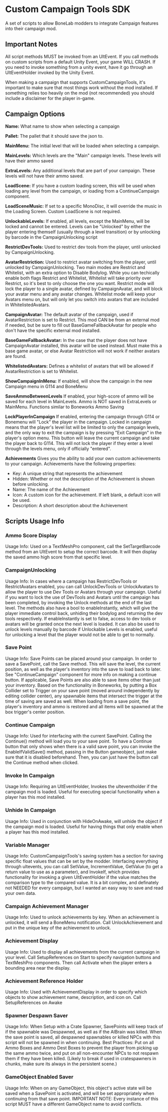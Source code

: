 # Custom Campaign Tools SDK
A set of scripts to allow BoneLab modders to integrate Campaign features into their campaign mod.

## Important Notes
All script methods MUST be invoked from an UltEvent. If you call methods on custom scripts from a default Unity Event, your game WILL CRASH. If you need to invoke something from a unity event, have it go through an UltEventHolder invoked by the Unity Event.

When making a campaign that supports CustomCampaignTools, it's important to make sure that most things work without the mod installed. If something relies too heavily on the mod (not recommended) you should include a disclaimer for the player in-game. 

## Campaign Options
**Name:** What name to show when selecting a campaign

**Pallet:** The pallet that it should save the json to.

**MainMenu:** The initial level that will be loaded when selecting a campaign.

**MainLevels:** Which levels are the "Main" campaign levels. These levels will have their ammo saved

**ExtraLevels:** Any additional levels that are part of your campaign. These levels will not have their ammo saved.

**LoadScene:** If you have a custom loading screen, this will be used when loading any level from the campaign, or loading from a ContinueCampaign component.

**LoadSceneMusic:** If set to a specific MonoDisc, it will override the music in the Loading Screen. Custom LoadScene is not required.

**UnlockableLevels:** If enabled, all levels, except the MainMenu, will be locked and cannot be entered. Levels can be "Unlocked" by either the player entering themself (usually through a level transition) or by unlocking by barcode in the CampaignUnlocking script

**RestrictDevTools:** Used to restrict dev tools from the player, until unlocked by CampaignUnlocking.

**AvatarRestriction:** Used to restrict avatar switching from the player, until unlocked by CampaignUnlocking. Two main modes are Restrict and Whitelist, with an extra option to Disable Bodylog. While you can techically enable both flags Restrict and Whitelist, Whitelist will take priority over Restrict, so it's best to only choose the one you want. Restrict mode will lock the player to a single avatar, defined by CampaignAvatar, and will block your avatar menu and any avatar changes. Whitelist mode will keep your Avatars menu on, but will only let you switch into avatars that are included in WhitelistedAvatars.

**CampaignAvatar:** The default avatar of the campaign, used if AvatarRestriction is set to Restrict. This mod CAN be from an external mod if needed, but be sure to fill out BaseGameFallbackAvatar for people who don't have the specific external mod installed.

**BaseGameFallbackAvatar:** In the case that the player does not have CampaignAvatar installed, this avatar will be used instead. Must make this a base game avatar, or else Avatar Restriction will not work if neither avatars are found.

**WhitelistedAvatars:** Defines a whitelist of avatars that will be allowed if AvatarRestriction is set to Whitelist. 

**ShowCampaignInMenu:** If enabled, will show the campaign in the new Campaign menu in G114 and BoneMenu

**SaveAmmoBetweenLevels** If enabled, your high-score of ammo will be saved for each level in MainLevels. Ammo is NOT saved in ExtraLevels or MainMenu. Functions similar to Boneworks Ammo Saving

**LockPlayerInCampaign** If enabled, entering the campaign through G114 or Bonemenu will "Lock" the player in the campaign. Locked in campaign means that the player's level list will be limited to only the campaign levels, and the only way to exit the campaign is by pressing "Exit Campaign" in the player's option menu. This button will leave the current campaign and take the player back to G114. This will not lock the player if they enter a level through the levels menu, only if officially "entered".

**Achievements** Gives you the ability to add your own custom achievements to your campaign. Achievements have the following properties:
 - Key: A unique string that represents the achievement
 - Hidden: Whether or not the description of the Achievement is shown before unlocking.
 - Name: The name of the Achievement
 - Icon: A custom icon for the achievement. If left blank, a default icon will be used.
 - Description: A short description about the Achievement


## Scripts Usage Info

### Ammo Score Display
Usage Info: Used on a TextMeshPro component, call the SetTargetBarcode method from an UltEvent to setup the correct barcode. It will then display the saved ammo high score from that specific level.

### CampaignUnlocking
Usage Info: In cases where a campaign has RestrictDevTools or RestrictAvatars enabled, you can call UnlockDevTools or UnlockAvatars to allow the player to use Dev Tools or Avatars through your campaign. Useful if you want to lock the use of DevTools and Avatars until the campaign has been completed, by invoking the Unlock methods at the end of the last level. The methods also have a bool to enableInstantly, which will give the player immediate control back, unhiding their bodylog and returning the dev tools respectively. If enableInstantly is set to false, access to dev tools or avatars will be granted once the next level is loaded. It can also be used to unlock levels manually by barcode if Unlockable Levels is enabled, useful for unlocking a level that the player would not be able to get to normally.

### Save Point
Usage Info: Save Points can be placed around your campaign. In order to save a SavePoint, call the Save method. This will save the level, the current position, as well as the player's inventory into the save to load back to later. See "ContinueCampaign" component for more info on making a continue button.
If applicable, Save Points are also able to save items other than just your inventory. Based on the functionality in Boneworks, by putting a Box Collider set to Trigger on your save point (moved around independently by editing collider center), any spawnable items that intersect the trigger at the time of saving are saved as well. When loading from a save point, the player's inventory and ammo is restored and all items will be spawned at the box trigger's center position.

### Continue Campaign
Usage Info: Used for interfacing with the current SavePoint. Calling the Continue() method will load you to your save point. To have a Continue button that only shows when there is a valid save point, you can invoke the EnableIfValidSave() method, passing in the Button gameobject, just make sure that it is disabled beforehand. Then, you can just have the button call the Continue method when clicked.

### Invoke In Campaign
Usage Info: Requiring an UltEventHolder, Invokes the ulteventholder if the campaign mod is loaded. Useful for executing special functionality when a player has this mod installed.

### Unhide In Campaign
Usage Info: Used in conjunction with HideOnAwake, will unhide the object if the campaign mod is loaded. Useful for having things that only enable when a player has this mod installed.

### Variable Manager
Usage Info: CustomCampaignTools's saving system has a section for saving specific float values that can be set by the modder. Interfacing everything through ultevents, you can call SetValue, IncrementValue, GetValue (to get a return value to use as a parameter), and InvokeIf, which provides functionality for invoking a given UltEventHolder if the value matches the comparison type to the compared value. It is a bit complex, and definately not NEEDED for every campaign, but I wanted an easy way to save and read your own data.

### Campaign Achievement Manager
Usage Info: Used to unlock achievements by key. When an achievement is unlocked, it will send a BoneMenu notification. Call UnlockAchievement and put in the unique key of the achievement to unlock.

### Achievement Display
Usage Info: Used to display all achievements from the current campaign in your level. Call SetupReferences on Start to specify navigation buttons and TextMeshPro components. Then call Activate when the player enters a bounding area near the display.

### Achievement Reference Holder
Usage Info: Used with AchievementDisplay in order to specify which objects to show achievement name, description, and icon on. Call SetupReferences on Awake

### Spawner Despawn Saver
Usage Info: When Setup with a Crate Spawner, SavePoints will keep track of if the spawnable was Despawned, as well as if the AIBrain was killed. When the save point is saved, all despawned spawnables or killed NPCs with this script will not be spawned in when continuing. Best Practices: Put on all Ammo Boxes and Ammo Dest Boxes to prevent the player from picking up the same ammo twice, and put on all non-encounter NPCs to not respawn them if they have been killed. (Likely to break if used in cratespawners in chunks, make sure its always in the persistent scene.)

### GameObject Enabled Saver
Usage Info: When on any GameObject, this object's active state will be saved when a SavePoint is activated, and will be set appropriately when continuing from that save point. IMPORTANT NOTE: Every instance of this script MUST have a different GameObject name to avoid conflicts.

